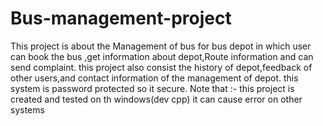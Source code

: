 # Bus-management-project
This project is about the Management of bus for bus depot in which user can book the bus ,get information about depot,Route information and can send complaint. this project also consist the history of depot,feedback of other users,and contact information of the management of depot. this system is password protected so it secure.
Note that :- this project is created and tested on th windows(dev cpp) it can cause error on other systems 
